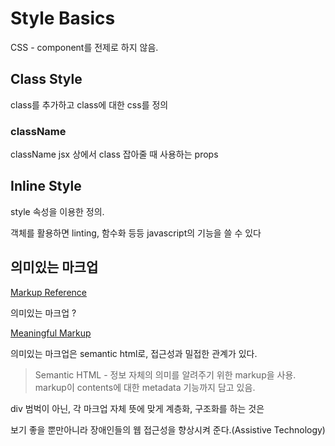 # Style Basics

CSS - component를 전제로 하지 않음.

## Class Style

class를 추가하고 class에 대한 css를 정의

### className

className jsx 상에서 class 잡아줄 때 사용하는 props

## Inline Style

style 속성을 이용한 정의.

객체를 활용하면 linting, 함수화 등등 javascript의 기능을 쓸 수 있다

## 의미있는 마크업

[Markup Reference](https://developer.mozilla.org/ko/docs/Web/HTML/Reference)

의미있는 마크업 ?

[Meaningful Markup](https://accessibility.iu.edu/creating-content/web-content/meaningful-markup.html)

의미있는 마크업은 semantic html로, 접근성과 밀접한 관계가 있다.

> Semantic HTML - 정보 자체의 의미를 알려주기 위한 markup을 사용. markup이 contents에 대한 metadata 기능까지 담고 있음.

div 범벅이 아닌, 각 마크업 자체 뜻에 맞게 계층화, 구조화를 하는 것은

보기 좋을 뿐만아니라 장애인들의 웹 접근성을 향상시켜 준다.(Assistive Technology)
